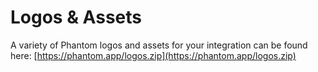 # Logos & Assets

A variety of Phantom logos and assets for your integration can be found here: [https://phantom.app/logos.zip](https://phantom.app/logos.zip)
